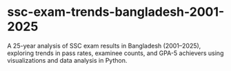 # ssc-exam-trends-bangladesh-2001-2025
A 25-year analysis of SSC exam results in Bangladesh (2001–2025), exploring trends in pass rates, examinee counts, and GPA-5 achievers using visualizations and data analysis in Python.
